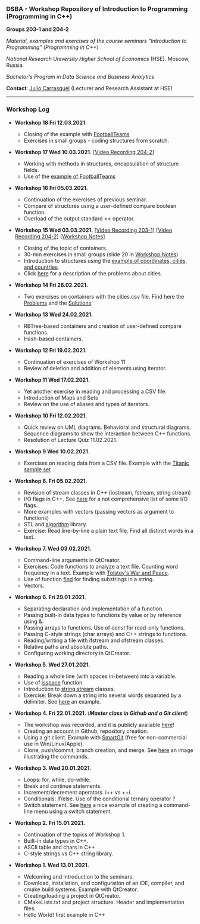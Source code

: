 ### DSBA - Workshop Repository of Introduction to Programming (Programming in C++)

 **Groups 203-1 and 204-2**

*Material, examples and exercises of the course seminars "Introduction to Programming" (Programming in C++)*

*National Research University Higher School of Economics* (HSE). Moscow, Russia.

*Bachelor's Program in Data Science and Business Analytics*

**Contact**: [Julio Carrasquel](https://www.hse.ru/staff/jcarrasquel) (Lecturer and Research Assistant at HSE)

---
### Workshop Log

+ **Workshop 18 Fri 12.03.2021.**
  + Closing of the example with [FootballTeams](https://github.com/jcarrasquel/dsba/blob/main/ws15-03-03-2021/workshops15-16-exercises-outline.pdf)
  + Exercises in small groups - coding structures from scratch.
  
+ **Workshop 17 Wed 10.03.2021.**  [[Video Recording 204-2]](https://www.youtube.com/watch?v=0rEN1ian4jw)
  + Working with methods in structures, encapsulation of structure fields.
  + Use of the [example of FootballTeams](https://github.com/jcarrasquel/dsba/blob/main/ws15-03-03-2021/workshops15-16-exercises-outline.pdf)

+ **Workshop 16 Fri 05.03.2021.**
  + Continuation of the exercises of previous seminar.
  + Compare of structures using a user-defined compare boolean function.
  + Overload of the output standard << operator.

+ **Workshop 15 Wed 03.03.2021.** [[Video Recording 203-1]](https://zoom.us/rec/share/vZaoFJb2MCeLp6hF_QK9adTl4WHuNKt-2AnR5ORAZjR_JzhH_wzzvpO4fex42HkZ.GpVFYZNVuy5CtlQB)  [[Video Recording 204-2]](https://zoom.us/rec/share/yg2JieyaHpjEhMUjPDAgpsYZEd4YrLF1n_eJmKJIwqpmfNFjtp9IIbcqnkl_a0bP.1p-qDRDRek3nmLuR
)  [[Workshop Notes]](https://github.com/jcarrasquel/dsba/blob/main/ws15-03-03-2021/workshop15-notes.pdf)
  + Closing of the topic of containers.
  + 30-min exercises in small groups (slide 20 in [Workshop Notes](https://github.com/jcarrasquel/dsba/blob/main/ws15-03-03-2021/workshop15-notes.pdf))
  + Introduction to structures using the [example of coordinates, cities, and countries](https://github.com/jcarrasquel/dsba/tree/main/ws15-03-03-2021).
  + Click [here](https://github.com/jcarrasquel/dsba/blob/main/ws15-03-03-2021/workshops15-16-exercises-outline.pdf) for a description of the problems about cities.

+ **Workshop 14 Fri 26.02.2021.**
  + Two exercises on containers with the cities.csv file. Find here the [Problems](https://github.com/jcarrasquel/dsba/blob/main/ws14-26-02-2021/workshop14.pdf) and the [Solutions](https://github.com/jcarrasquel/dsba/tree/main/ws14-26-02-2021)

+ **Workshop 13 Wed 24.02.2021.**
  + RBTree-based containers and creation of user-defined compare functions.
  + Hash-based containers.

+ **Workshop 12 Fri 19.02.2021.**
  + Continuation of exercises of Workshop 11
  + Review of deletion and addition of elements using iterator.

+ **Workshop 11 Wed 17.02.2021.**
  + Yet another exercise in reading and processing a CSV file.
  + Introduction of Maps and Sets
  + Review on the use of aliases and types of iterators.
  
+ **Workshop 10 Fri 12.02.2021.**
  + Quick review on UML diagrams. Behavioral and structural diagrams. Sequence diagrams to show the interaction between C++ functions.
  + Resolution of Lecture Quiz 11.02.2021.

+ **Workshop 9 Wed 10.02.2021.**
  + Exercises on reading data from a CSV file. Example with the [Titanic sample set](https://github.com/jcarrasquel/dsba/blob/main/ws9-10-02-2021/titanic/titanic.csv)

+ **Workshop 8. Fri 05.02.2021.**
  + Revision of stream classes in C++ (iostream, fstream, string stream)
  + I/O flags in C++. See [here](https://doc.bccnsoft.com/docs/cppreference_en/io_flags.html) for a not comprehensive list of some I/O flags.
  + More examples with vectors (passing vectors as argument to functions)
  + STL and [algorithm](http://www.cplusplus.com/reference/algorithm/) library.
  + Exercise: Read line-by-line a plain text file. Find all distinct words in a text.
 
+ **Workshop 7. Wed 03.02.2021.**
  + Command-line arguments in QtCreator.
  + Exercises: Code functions to analyze a text file. Counting word frequency in a text. Example with [Tolstoy's War and Peace](http://www.gutenberg.org/files/2600/2600-0.txt).
  + Use of function [find](http://www.cplusplus.com/reference/algorithm/find) for finding substrings in a string.
  + Vectors.

+ **Workshop 6. Fri 29.01.2021.**
  + Separating declaration and implementation of a function.
  + Passing built-in data types to functions by value or by reference using &.
  + Passing arrays to functions. Use of *const* for read-only functions.
  + Passing C-style strings (char arrays) and C++ strings to functions.
  + Reading/writing a file with ifstream and ofstream classes.
  + Relative paths and absolute paths.
  + Configuring working directory in QtCreator.
  
+ **Workshop 5. Wed 27.01.2021.**
  + Reading a whole line (with spaces in-between) into a variable.
  + Use of [isspace](http://www.cplusplus.com/reference/cctype/isspace/) function.
  + Introduction to [string stream](https://www.cplusplus.com/reference/sstream/stringstream/) classes.
  + Exercise: Break down a string into several words separated by a delimiter. See [here](https://github.com/jcarrasquel/dsba/blob/main/ws5-27-01-2021/7-sstream-token.cpp) an example.

+ **Workshop 4. Fri 22.01.2021.** (***Master class in Github and a Git client***)
  + The workshop was recorded, and it is publicly available [here](https://zoom.us/rec/share/ipvZpcizXUqqAfMlbijFKLnpInLKjfkPgOUVNxk2dzdIeY0LdikTFdxIc1lJiu4.P5bUcy7I_wXg1Rdt)!
  + Creating an account in Github, repository creation.
  + Using a git client. Example with [SmartGit](https://www.syntevo.com/smartgit/) (free for non-commercial use in Win/Linux/Apple).
  + Clone, push/commit, branch creation, and merge. See [here](https://stackoverflow.com/questions/2745076/what-are-the-differences-between-git-commit-and-git-push) an image illustrating the commands.
 
+ **Workshop 3. Wed 20.01.2021.**
  + Loops: for, while, do-while.
  + Break and continue statements.
  + Increment/decrement operators. i++ vs ++i.
  + Conditionals: If/else. Use of the conditional ternary operator ?
  + Switch statement. See [here](https://github.com/jcarrasquel/dsba/blob/main/ws3-20-01-2021/9-switch.cpp) a nice example of creating a command-line menu using a switch statement.

+ **Workshop 2. Fri 15.01.2021.**
  + Continuation of the topics of Workshop 1.
  + Built-in data types in C++.
  + ASCII table and chars in C++
  + C-style strings vs C++ string library.

+ **Workshop 1. Wed 13.01.2021.**
  + Welcoming and introduction to the seminars.
  + Download, installation, and configuration of an IDE, compiler, and cmake build systems. Example with QtCreator.
  + Creating/loading a project in QtCreator.
  + CMakeLists.txt and project structure. Header and implementation files.
  + Hello World! first example in C++
